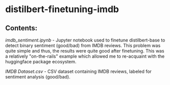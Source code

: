 # distilbert-finetuning-imdb

## Contents:  

*imdb_sentiment.ipynb* - Jupyter notebook used to finetune distilbert-base to detect binary sentiment (good/bad) from IMDB reviews.  This problem was quite simple and thus, the results were quite good after finetuning.  This was a relatively "on-the-rails" example which allowed me to re-acquaint with the huggingface package ecosystem.

*IMDB Dataset.csv* - CSV dataset containing IMDB reviews, labeled for sentiment analysis (good/bad).
